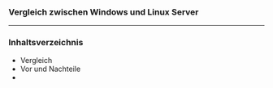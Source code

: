 ### Vergleich zwischen Windows und Linux Server 

---
### Inhaltsverzeichnis

- Vergleich
- Vor und Nachteile
- 
